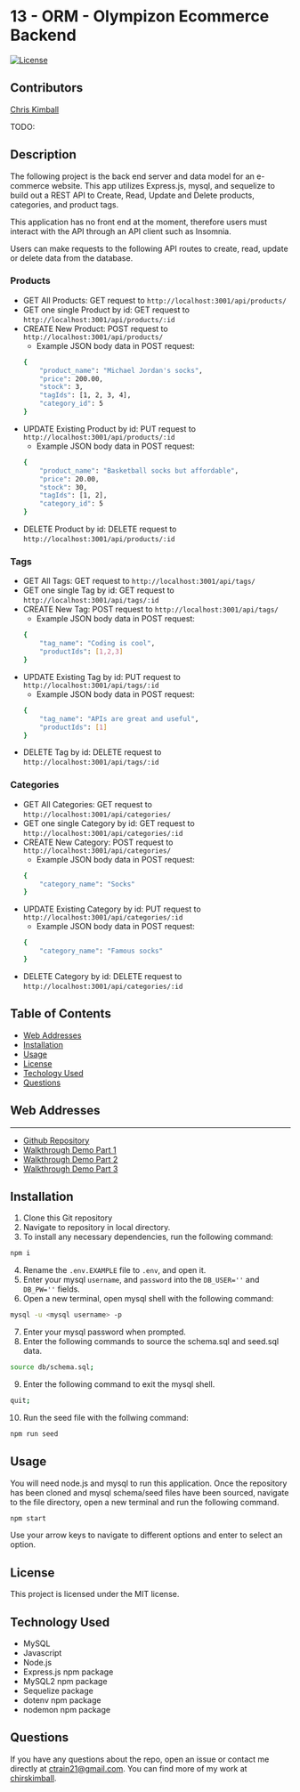 # 13 - ORM - Olympizon Ecommerce Backend

[![License](https://img.shields.io/badge/license-MIT-blue.svg)](https://opensource.org/licenses/MIT)


## Contributors

[Chris Kimball](https://github.com/chirskimball "chirskimball's GitHub Profile")

TODO:
## Description

The following project is the back end server and data model for an e-commerce website. This app utilizes Express.js, mysql, and sequelize to build out a REST API to Create, Read, Update and Delete products, categories, and product tags.

This application has no front end at the moment, therefore users must interact with the API through an API client such as Insomnia.

Users can make requests to the following API routes to create, read, update or delete data from the database.

### Products
* GET All Products: GET request to ```http://localhost:3001/api/products/```
* GET one single Product by id: GET request to ```http://localhost:3001/api/products/:id```
* CREATE New Product: POST request to ```http://localhost:3001/api/products/```
    * Example JSON body data in POST request:
    ```bash
    {
        "product_name": "Michael Jordan's socks",
        "price": 200.00,
        "stock": 3,
        "tagIds": [1, 2, 3, 4],
        "category_id": 5
    }
    ```
* UPDATE Existing Product by id: PUT request to ```http://localhost:3001/api/products/:id```
    * Example JSON body data in POST request:
    ```bash
    {
        "product_name": "Basketball socks but affordable",
        "price": 20.00,
        "stock": 30,
        "tagIds": [1, 2],
        "category_id": 5
    }
    ```
* DELETE Product by id: DELETE request to ```http://localhost:3001/api/products/:id```

### Tags
* GET All Tags: GET request to ```http://localhost:3001/api/tags/```
* GET one single Tag by id: GET request to ```http://localhost:3001/api/tags/:id```
* CREATE New Tag: POST request to ```http://localhost:3001/api/tags/```
    * Example JSON body data in POST request:
    ```bash
    {
        "tag_name": "Coding is cool",
        "productIds": [1,2,3]
    }
    ```
* UPDATE Existing Tag by id: PUT request to ```http://localhost:3001/api/tags/:id```
    * Example JSON body data in POST request:
    ```bash
    {
        "tag_name": "APIs are great and useful",
        "productIds": [1]
    }
    ```
* DELETE Tag by id: DELETE request to ```http://localhost:3001/api/tags/:id```

### Categories
* GET All Categories: GET request to ```http://localhost:3001/api/categories/```
* GET one single Category by id: GET request to ```http://localhost:3001/api/categories/:id```
* CREATE New Category: POST request to ```http://localhost:3001/api/categories/```
    * Example JSON body data in POST request:
    ```bash
    {
        "category_name": "Socks"
    }
    ```
* UPDATE Existing Category by id: PUT request to ```http://localhost:3001/api/categories/:id```
    * Example JSON body data in POST request:
    ```bash
    {
        "category_name": "Famous socks"
    }
    ```
* DELETE Category by id: DELETE request to ```http://localhost:3001/api/categories/:id```


## Table of Contents 

* [Web Addresses](#web-addresses)
* [Installation](#installation)
* [Usage](#usage)
* [License](#license)
* [Techology Used](#technology-used)
* [Questions](#questions)


## Web Addresses
---------------

*  [Github Repository](https://github.com/chriskimball/olympizon-ecommerce-backend "Github Repo")
*  [Walkthrough Demo Part 1](https://watch.screencastify.com/v/HeSGAJDGyeXjwtHWFB9b "Walkthrough Demo Part 1")
*  [Walkthrough Demo Part 2](https://watch.screencastify.com/v/VdKKqlPSBL4TB29JUjq0 "Walkthrough Demo Part 2")
*  [Walkthrough Demo Part 3](https://watch.screencastify.com/v/jqrxybZUpPKLFQoVCZXp "Walkthrough Demo Part 3")


## Installation

1. Clone this Git repository
2. Navigate to repository in local directory.
3. To install any necessary dependencies, run the following command:

```bash
npm i
```

4. Rename the `.env.EXAMPLE` file to `.env`, and open it.
5. Enter your mysql `username`, and `password` into the `DB_USER=''` and 
`DB_PW=''` fields.
6. Open a new terminal, open mysql shell with the following command:

```bash
mysql -u <mysql username> -p
```
7. Enter your mysql password when prompted.
8. Enter the following commands to source the schema.sql and seed.sql data.
```bash
source db/schema.sql;
```
9. Enter the following command to exit the mysql shell. 
```bash
quit;
```
10. Run the seed file with the follwing command:
```bash
npm run seed
```

## Usage

You will need node.js and mysql to run this application. Once the repository has been cloned and mysql schema/seed files have been sourced, navigate to the file directory, open a new terminal and run the following command.

```bash
npm start
```

Use your arrow keys to navigate to different options and enter to select an option.

## License

This project is licensed under the MIT license.


## Technology Used

* MySQL
* Javascript
* Node.js
* Express.js npm package
* MySQL2 npm package
* Sequelize package
* dotenv npm package
* nodemon npm package


## Questions

If you have any questions about the repo, open an issue or contact me directly at [ctrain21@gmail.com](mailto:ctrain21@gmail.com). You can find more of my work at [chirskimball](https://github.com/chirskimball "chirskimball's GitHub Profile").
